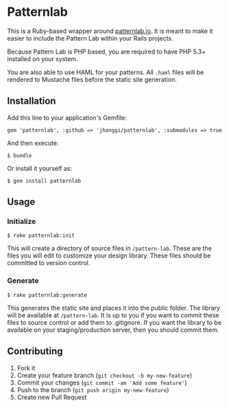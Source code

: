 # Patternlab

This is a Ruby-based wrapper around [patternlab.io](http://patternlab.io/). It
is meant to make it easier to include the Pattern Lab within your Rails
projects.

Because Pattern Lab is PHP based, you are required to have PHP 5.3+ installed
on your system.

You are also able to use HAML for your patterns. All `.haml` files will be
rendered to Mustache files before the static site generation.

## Installation

Add this line to your application's Gemfile:

    gem 'patternlab', :github => 'jhanggi/patternlab', :submodules => true

And then execute:

    $ bundle

Or install it yourself as:

    $ gem install patternlab

## Usage

### Initialize

    $ rake patternlab:init

This will create a directory of source files in `/pattern-lab`. These are the
files you will edit to customize your design library. These files should
be committed to version control.

### Generate

    $ rake patternlab:generate

This generates the static site and places it into the public folder. The library
will be available at `/pattern-lab`. It is up to you if you want to commit these
files to source control or add them to .gitignore. If you want the library to
be available on your staging/production server, then you should commit them.

## Contributing

1. Fork it
2. Create your feature branch (`git checkout -b my-new-feature`)
3. Commit your changes (`git commit -am 'Add some feature'`)
4. Push to the branch (`git push origin my-new-feature`)
5. Create new Pull Request
